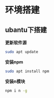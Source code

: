 # 环境搭建

## ubantu下搭建

**更新软件源**

```bash
sudo apt update
```

**安装npm**

```bash
sudo apt install npm
```

**安装n模块**

```bash
npm i n -g
```




